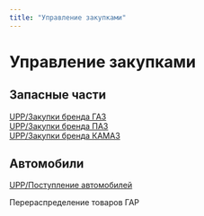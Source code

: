 ```yaml
---
title: "Управление закупками"
---
```


# Управление закупками

## Запасные части

[UPP/Закупки бренда ГАЗ](Закупки%20бренда%20ГАЗ.md)  
[UPP/Закупки бренда ПАЗ](Закупки%20бренда%20ПАЗ.md)  
[UPP/Закупки бренда КАМАЗ](Закупки%20бренда%20КАМАЗ.md)

## Автомобили

[UPP/Поступление автомобилей](Поступление%20автомобилей.md)



Перераспределение товаров ГАР

